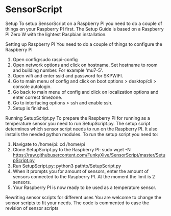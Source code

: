 # SensorScript
Setup
To setup SensorScript on a Raspberry PI you need to do a couple of things on your Raspberry PI first. The Setup Guide is based on a Raspberry PI Zero W with the lightest Raspbian installation.

Setting up Raspberry PI
You need to do a couple of things to configure the Raspberry PI

 1. Open config:sudo raspi-config
 2. Open network options and click on hostname. Set hostname to room and building number. For example 'mu7-5'.
 3. Open wifi and enter ssid and password for SKPWIFI.
 4. Go to main menu of config and click on boot options > desktop/cli > console autologin. 
 5. Go back to main menu of config and click on localization options and enter correct timezone.
 6. Go to interfacing options > ssh and enable ssh.
 7. Setup is finished.

Running SetupScript.py
To prepare the Raspberry PI for running as a temperature sensor you need to run SetupScript.py. The setup script determines which sensor script needs to run on the Raspberry PI. It also installs the needed python modules. To run the setup script you need to:

 1. Navigate to /home/pi: cd /home/pi
 2. Clone SetupScript.py to the Raspberry PI: sudo wget -N https://raw.githubusercontent.com/FunkyXive/SensorScript/master/SetupScript.py
 3. Run SetupScript.py: python3 pathto/SetupScript.py
 4. When it prompts you for amount of sensors, enter the amount of sensors connected to the Raspberry PI. At the moment the limit is 2 sensors.
 5. Your Raspberry PI is now ready to be used as a temperature sensor.

Rewriting sensor scripts for different uses
You are welcome to change the sensor scripts to fit your needs. The code is commented to ease the revision of sensor scripts
